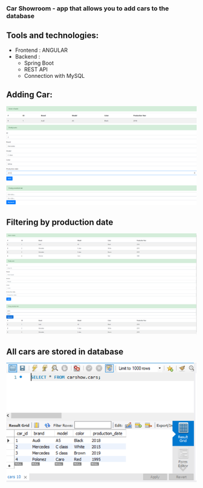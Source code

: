 ### Car Showroom - app that allows you to add cars to the database

## Tools and technologies:

* Frontend : ANGULAR 
* Backend : 
  * Spring Boot
  * REST API
  * Connection with MySQL
  
## Adding Car:
  ![addCarOnPage](addCar.png)
  
  
## Filtering by production date
   ![page](page.png)
    
## All cars are stored in database
   ![db](db.png)
